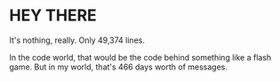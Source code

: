 # HEY THERE
It's nothing, really.  Only 49,374 lines. 

In the code world, that would be the code behind something like a flash game. But in my world, that's 466 days worth of messages.